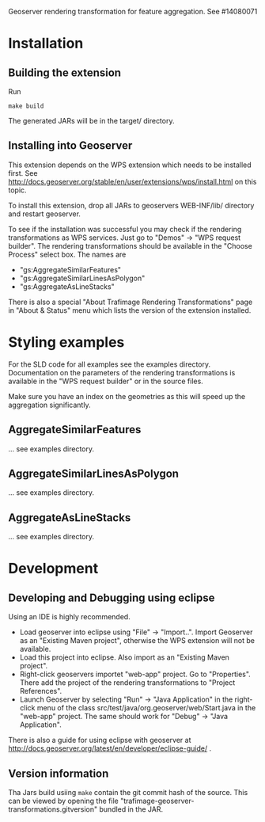 Geoserver rendering transformation for feature aggregation. See #14080071

# Installation

## Building the extension

Run

    make build
    
The generated JARs will be in the target/ directory.


## Installing into Geoserver

This extension depends on the WPS extension which needs to be installed first. See 
http://docs.geoserver.org/stable/en/user/extensions/wps/install.html on this topic.


To install this extension, drop all JARs to geoservers WEB-INF/lib/ directory and 
restart geoserver.

To see if the installation was successful you may check if the rendering transformations 
as WPS services. Just go to "Demos" -> "WPS request builder". The rendering transformations
should be available in the "Choose Process" select box. The names are 

* "gs:AggregateSimilarFeatures"
* "gs:AggregateSimilarLinesAsPolygon"
* "gs:AggregateAsLineStacks"

There is also a special "About Trafimage Rendering Transformations" page in "About & Status" 
menu which lists the version of the extension installed.

# Styling examples

For the SLD code for all examples see the examples directory. Documentation on the 
parameters of the rendering transformations is available in the "WPS request builder"
or in the source files.

Make sure you have an index on the geometries as this will speed up the aggregation significantly.

## AggregateSimilarFeatures

... see examples directory.

## AggregateSimilarLinesAsPolygon

... see examples directory.

## AggregateAsLineStacks

... see examples directory.

# Development

## Developing and Debugging using eclipse

Using an IDE is highly recommended.

* Load geoserver into eclipse using "File" -> "Import..". Import Geoserver as an "Existing Maven project", otherwise the WPS extension will not be available.
* Load this project into eclipse. Also import as an "Existing Maven project".
* Right-click geoservers importet "web-app" project. Go to "Properties". There add the project of the rendering transformations to "Project References".
* Launch Geoserver by selecting "Run" -> "Java Application" in the right-click menu of the class src/test/java/org.geoserver/web/Start.java in the "web-app" project. The same should work for "Debug" -> "Java Application".

There is also a guide for using eclipse with geoserver at http://docs.geoserver.org/latest/en/developer/eclipse-guide/ .

## Version information

Tha Jars build usiing `make` contain the git commit hash of the source. This can be viewed by opening the file "trafimage-geoserver-transformations.gitversion" bundled in the JAR.

